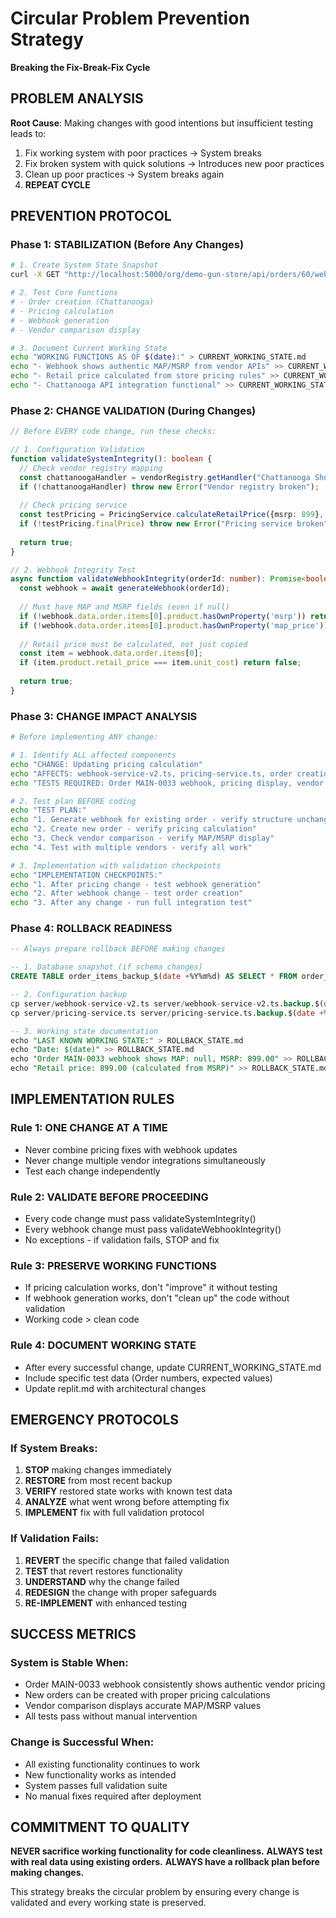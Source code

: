 # Circular Problem Prevention Strategy
**Breaking the Fix-Break-Fix Cycle**

## PROBLEM ANALYSIS
**Root Cause**: Making changes with good intentions but insufficient testing leads to:
1. Fix working system with poor practices → System breaks
2. Fix broken system with quick solutions → Introduces new poor practices  
3. Clean up poor practices → System breaks again
4. **REPEAT CYCLE**

## PREVENTION PROTOCOL

### Phase 1: STABILIZATION (Before Any Changes)
```bash
# 1. Create System State Snapshot
curl -X GET "http://localhost:5000/org/demo-gun-store/api/orders/60/webhook-preview" --cookie demo-cookies.txt > webhook-baseline.json

# 2. Test Core Functions
# - Order creation (Chattanooga)
# - Pricing calculation  
# - Webhook generation
# - Vendor comparison display

# 3. Document Current Working State
echo "WORKING FUNCTIONS AS OF $(date):" > CURRENT_WORKING_STATE.md
echo "- Webhook shows authentic MAP/MSRP from vendor APIs" >> CURRENT_WORKING_STATE.md
echo "- Retail price calculated from store pricing rules" >> CURRENT_WORKING_STATE.md
echo "- Chattanooga API integration functional" >> CURRENT_WORKING_STATE.md
```

### Phase 2: CHANGE VALIDATION (During Changes)
```typescript
// Before EVERY code change, run these checks:

// 1. Configuration Validation
function validateSystemIntegrity(): boolean {
  // Check vendor registry mapping
  const chattanoogaHandler = vendorRegistry.getHandler("Chattanooga Shooting Supplies Inc.");
  if (!chattanoogaHandler) throw new Error("Vendor registry broken");
  
  // Check pricing service
  const testPricing = PricingService.calculateRetailPrice({msrp: 899}, defaultConfig);
  if (!testPricing.finalPrice) throw new Error("Pricing service broken");
  
  return true;
}

// 2. Webhook Integrity Test  
async function validateWebhookIntegrity(orderId: number): Promise<boolean> {
  const webhook = await generateWebhook(orderId);
  
  // Must have MAP and MSRP fields (even if null)
  if (!webhook.data.order.items[0].product.hasOwnProperty('msrp')) return false;
  if (!webhook.data.order.items[0].product.hasOwnProperty('map_price')) return false;
  
  // Retail price must be calculated, not just copied
  const item = webhook.data.order.items[0];
  if (item.product.retail_price === item.unit_cost) return false;
  
  return true;
}
```

### Phase 3: CHANGE IMPACT ANALYSIS
```bash
# Before implementing ANY change:

# 1. Identify ALL affected components
echo "CHANGE: Updating pricing calculation"
echo "AFFECTS: webhook-service-v2.ts, pricing-service.ts, order creation"  
echo "TESTS REQUIRED: Order MAIN-0033 webhook, pricing display, vendor comparison"

# 2. Test plan BEFORE coding
echo "TEST PLAN:"
echo "1. Generate webhook for existing order - verify structure unchanged"
echo "2. Create new order - verify pricing calculation" 
echo "3. Check vendor comparison - verify MAP/MSRP display"
echo "4. Test with multiple vendors - verify all work"

# 3. Implementation with validation checkpoints
echo "IMPLEMENTATION CHECKPOINTS:"
echo "1. After pricing change - test webhook generation"
echo "2. After webhook change - test order creation"  
echo "3. After any change - run full integration test"
```

### Phase 4: ROLLBACK READINESS
```sql
-- Always prepare rollback BEFORE making changes

-- 1. Database snapshot (if schema changes)
CREATE TABLE order_items_backup_$(date +%Y%m%d) AS SELECT * FROM order_items;

-- 2. Configuration backup  
cp server/webhook-service-v2.ts server/webhook-service-v2.ts.backup.$(date +%Y%m%d)
cp server/pricing-service.ts server/pricing-service.ts.backup.$(date +%Y%m%d)

-- 3. Working state documentation
echo "LAST KNOWN WORKING STATE:" > ROLLBACK_STATE.md
echo "Date: $(date)" >> ROLLBACK_STATE.md
echo "Order MAIN-0033 webhook shows MAP: null, MSRP: 899.00" >> ROLLBACK_STATE.md
echo "Retail price: 899.00 (calculated from MSRP)" >> ROLLBACK_STATE.md
```

## IMPLEMENTATION RULES

### Rule 1: ONE CHANGE AT A TIME
- Never combine pricing fixes with webhook updates
- Never change multiple vendor integrations simultaneously  
- Test each change independently

### Rule 2: VALIDATE BEFORE PROCEEDING
- Every code change must pass validateSystemIntegrity()
- Every webhook change must pass validateWebhookIntegrity()
- No exceptions - if validation fails, STOP and fix

### Rule 3: PRESERVE WORKING FUNCTIONS
- If pricing calculation works, don't "improve" it without testing
- If webhook generation works, don't "clean up" the code without validation
- Working code > clean code

### Rule 4: DOCUMENT WORKING STATE
- After every successful change, update CURRENT_WORKING_STATE.md
- Include specific test data (Order numbers, expected values)
- Update replit.md with architectural changes

## EMERGENCY PROTOCOLS

### If System Breaks:
1. **STOP** making changes immediately
2. **RESTORE** from most recent backup
3. **VERIFY** restored state works with known test data
4. **ANALYZE** what went wrong before attempting fix
5. **IMPLEMENT** fix with full validation protocol

### If Validation Fails:
1. **REVERT** the specific change that failed validation
2. **TEST** that revert restores functionality  
3. **UNDERSTAND** why the change failed
4. **REDESIGN** the change with proper safeguards
5. **RE-IMPLEMENT** with enhanced testing

## SUCCESS METRICS

### System is Stable When:
- Order MAIN-0033 webhook consistently shows authentic vendor pricing
- New orders can be created with proper pricing calculations
- Vendor comparison displays accurate MAP/MSRP values
- All tests pass without manual intervention

### Change is Successful When:
- All existing functionality continues to work
- New functionality works as intended  
- System passes full validation suite
- No manual fixes required after deployment

## COMMITMENT TO QUALITY

**NEVER sacrifice working functionality for code cleanliness.**
**ALWAYS test with real data using existing orders.**
**ALWAYS have a rollback plan before making changes.**

This strategy breaks the circular problem by ensuring every change is validated and every working state is preserved.